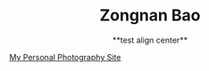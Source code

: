 <h1 align="center"> Zongnan Bao </h1>
<p align="center"> **test align center** </p>


[My Personal Photography Site](http://500px.com/zbao98)
